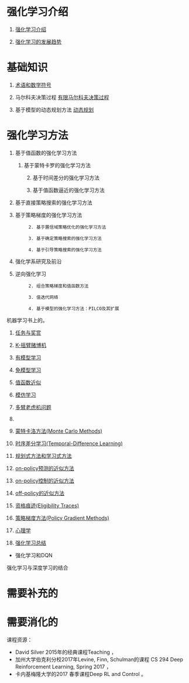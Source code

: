 

# 强化学习介绍

1. [强化学习介绍](http://106.15.37.116/2018/05/17/rl-%e5%bc%ba%e5%8c%96%e5%ad%a6%e4%b9%a0%e4%bb%8b%e7%bb%8d/)

2. [强化学习的发展趋势](http://106.15.37.116/2018/05/17/rl-%e5%bc%ba%e5%8c%96%e5%ad%a6%e4%b9%a0%e7%9a%84%e5%8f%91%e5%b1%95%e8%b6%8b%e5%8a%bf/)



# 基础知识

1. [术语和数学符号](http://106.15.37.116/2018/05/17/rl-%e6%95%b0%e5%ad%a6%e7%ac%a6%e5%8f%b7/)

2. 马尔科夫决策过程    [有限马尔科夫决策过程](http://106.15.37.116/2018/05/17/rl-%e6%9c%89%e9%99%90%e9%a9%ac%e5%b0%94%e7%a7%91%e5%a4%ab%e5%86%b3%e7%ad%96%e8%bf%87%e7%a8%8b/)

3. 基于模型的动态规划方法    [动态规划](http://106.15.37.116/2018/05/17/5880/)



# 强化学习方法

1. 基于值函数的强化学习方法

     1. 基于蒙特卡罗的强化学习方法

          2. 基于时间差分的强化学习方法

          3. 基于值函数逼近的强化学习方法

1. 基于直接策略搜索的强化学习方法

 2. 基于策略梯度的强化学习方法

             2. 基于置信域策略优化的强化学习方法

             3. 基于确定策略搜索的强化学习方法

             4. 基于引导策略搜索的强化学习方法

1. 强化学系研究及前沿

 2. 逆向强化学习

             2. 组合策略梯度和值函数方法

             3. 值迭代网络

             4. 基于模型的强化学习方法：PILCO及其扩展







机器学习书上的。

1. [任务与奖赏](http://106.15.37.116/2018/05/24/rl-%e4%bb%bb%e5%8a%a1%e4%b8%8e%e5%a5%96%e8%b5%8f/)

2. [K-摇臂赌博机](http://106.15.37.116/2018/05/24/rl-k%e6%91%87%e8%87%82%e8%b5%8c%e5%8d%9a%e6%9c%ba/)

3. [有模型学习](http://106.15.37.116/2018/05/24/rl-%e6%9c%89%e6%a8%a1%e5%9e%8b%e5%ad%a6%e4%b9%a0/)

4. [免模型学习](http://106.15.37.116/2018/05/24/rl-%e5%85%8d%e6%a8%a1%e5%9e%8b%e5%ad%a6%e4%b9%a0/)

5. [值函数近似](http://106.15.37.116/2018/05/24/rl-%e5%80%bc%e5%87%bd%e6%95%b0%e8%bf%91%e4%bc%bc/)

6. [模仿学习](http://106.15.37.116/2018/05/24/rl-%e6%a8%a1%e4%bb%bf%e5%ad%a6%e4%b9%a0/)





1. [多臂老虎机问题](http://106.15.37.116/2018/05/17/5872/)

2.

3. [ 蒙特卡洛方法(Monte Carlo Methods) ](http://106.15.37.116/2018/05/17/rl-%e8%92%99%e7%89%b9%e5%8d%a1%e6%b4%9b%e6%96%b9%e6%b3%95monte-carlo-methods/)

4. [时序差分学习(Temporal-Difference Learning)](http://106.15.37.116/2018/05/17/rl-%e6%97%b6%e5%ba%8f%e5%b7%ae%e5%88%86%e5%ad%a6%e4%b9%a0temporal-difference-learning/)

5. [规划式方法和学习式方法](http://106.15.37.116/2018/05/17/rl-%e8%a7%84%e5%88%92%e5%bc%8f%e6%96%b9%e6%b3%95%e5%92%8c%e5%ad%a6%e4%b9%a0%e5%bc%8f%e6%96%b9%e6%b3%95/)

6. [on-policy预测的近似方法](http://106.15.37.116/2018/05/17/rl-on-policy-%e9%a2%84%e6%b5%8b%e7%9a%84%e8%bf%91%e4%bc%bc%e6%96%b9%e6%b3%95/)

7. [on-policy控制的近似方法](http://106.15.37.116/2018/05/17/rl-on-policy%e6%8e%a7%e5%88%b6%e7%9a%84%e8%bf%91%e4%bc%bc%e6%96%b9%e6%b3%95/)

8. [off-policy的近似方法](http://106.15.37.116/2018/05/17/rl-off-policy%e7%9a%84%e8%bf%91%e4%bc%bc%e6%96%b9%e6%b3%95/)

9. [资格痕迹(Eligibility Traces)](http://106.15.37.116/2018/05/17/rl-%e8%b5%84%e6%a0%bc%e7%97%95%e8%bf%b9eligibility-traces/)

10. [策略梯度方法(Policy Gradient Methods)](http://106.15.37.116/2018/05/17/rl-%e7%ad%96%e7%95%a5%e6%a2%af%e5%ba%a6%e6%96%b9%e6%b3%95policy-gradient-methods/)

11. [心理学](http://106.15.37.116/2018/05/17/rl-%e5%bc%ba%e5%8c%96%e5%ad%a6%e4%b9%a0%e8%af%bb%e4%b9%a6%e7%ac%94%e8%ae%b0-14-%e5%bf%83%e7%90%86%e5%ad%a6/)

12. [强化学习总结](http://106.15.37.116/2018/05/17/rl-%e5%bc%ba%e5%8c%96%e5%ad%a6%e4%b9%a0%e6%80%bb%e7%bb%93/)





- 强化学习和DQN



强化学习与深度学习的结合



# 需要补充的







# 需要消化的

课程资源：



- David Silver 2015年的经典课程Teaching ，
- 加州大学伯克利分校2017年Levine, Finn, Schulman的课程 CS 294 Deep Reinforcement Learning, Spring 2017 ，
- 卡内基梅隆大学的2017 春季课程Deep RL and Control 。
